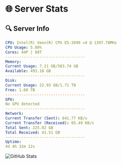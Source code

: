 # 🌐 Server Stats
## 🔍 Server Info
```yaml
CPU: Intel(R) Xeon(R) CPU E5-2699 v4 @ 1397.78MHz
CPU Usage: 5.80%
Cores: 44P | 88T
-----------------------------------
Memory:
Current Usage: 7.21 GB/503.74 GB
Available: 493.18 GB
-----------------------------------
Disk:
Current Usage: 22.93 GB/1.71 TB
Free: 1.60 TB
-----------------------------------
GPU:
No GPU detected
-----------------------------------
Network:
Current Transfer (Sent): 641.77 KB/s
Current Transfer (Received): 65.49 KB/s
Total Sent: 225.02 GB
Total Received: 41.51 GB
-----------------------------------
Uptime:
4d 4h 32m 12s
```
![GitHub Stats](https://img.shields.io/badge/Updated-2025-04-23_21:41:00-blue)